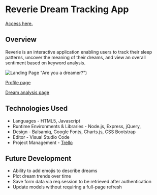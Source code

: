 # Reverie Dream Tracking App
[Access here.](https://dreamer-app.herokuapp.com/)

## Overview
 Reverie is an interactive application enabling users to track their sleep patterns, uncover the meaning of their dreams, and view an overall sentiment based on keyword analysis.

![Landing Page](https://imgur.com/A3Z0RPT) "Are you a dreamer?")

[Profile page](https://i.imgur.com/fT1r6Pk.png)

[Dream analysis page](https://i.imgur.com/qrNmNAu.png)

## Technologies Used
  * Languages - HTML5, Javascript
  * Runtime Environments & Libraries - Node.js, Express, jQuery, 
  * Design - Balsamiq, Google Fonts, Charts.js, CSS Bootstrap
  * Editor - Visual Studio Code
  * Project Management - [Trello](https://trello.com/invite/b/f7MomJCv/cb5ee1900a3985a44b83af37b27698fe/project-2)


## Future Development
  * Ability to add emojis to describe dreams
  * Plot dream trends over time
  * Save form data via req.session to be retrieved after authentication
  * Update models without requiring a full-page refresh
